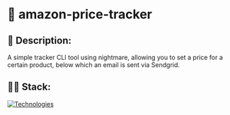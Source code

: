 # 🌳 amazon-price-tracker

## 📃 Description:
A simple tracker CLI tool using nightmare, allowing you to set a price for a certain product, below which an email is sent via Sendgrid.

## 👩‍💻 Stack:
[![Technologies](https://skillicons.dev/icons?i=js,nodejs&theme=dark)](https://skillicons.dev)
